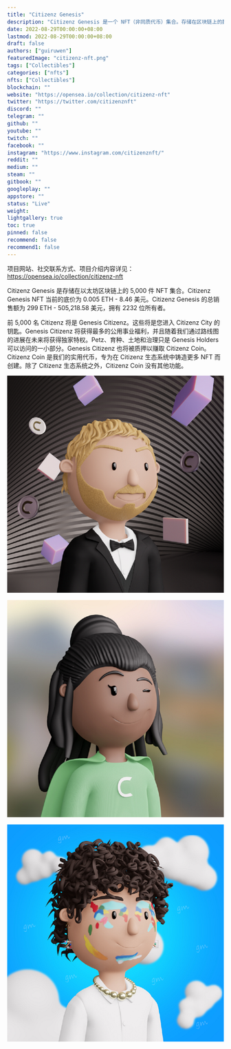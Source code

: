 ```yaml
---
title: "Citizenz Genesis"
description: "Citizenz Genesis 是一个 NFT（非同质代币）集合。存储在区块链上的数字艺术品集合。"
date: 2022-08-29T00:00:00+08:00
lastmod: 2022-08-29T00:00:00+08:00
draft: false
authors: ["guiruwen"]
featuredImage: "citizenz-nft.png"
tags: ["Collectibles"]
categories: ["nfts"]
nfts: ["Collectibles"]
blockchain: ""
website: "https://opensea.io/collection/citizenz-nft"
twitter: "https://twitter.com/citizenznft"
discord: ""
telegram: ""
github: ""
youtube: ""
twitch: ""
facebook: ""
instagram: "https://www.instagram.com/citizenznft/"
reddit: ""
medium: ""
steam: ""
gitbook: ""
googleplay: ""
appstore: ""
status: "Live"
weight: 
lightgallery: true
toc: true
pinned: false
recommend: false
recommend1: false
---
```

项目网站、社交联系方式、项目介绍内容详见：https://opensea.io/collection/citizenz-nft

Citizenz Genesis 是存储在以太坊区块链上的 5,000 件 NFT 集合。Citizenz Genesis NFT 当前的底价为 0.005 ETH - 8.46 美元。Citizenz Genesis 的总销售额为 299 ETH - 505,218.58 美元，拥有 2232 位所有者。

前 5,000 名 Citizenz 将是 Genesis Citizenz。这些将是您进入 Citizenz City 的钥匙。Genesis Citizenz 将获得最多的公用事业福利，并且随着我们通过路线图的进展在未来将获得独家特权。Petz、育种、土地和治理只是 Genesis Holders 可以访问的一小部分。Genesis Citizenz 也将被质押以赚取 Citizenz Coin。Citizenz Coin 是我们的实用代币，专为在 Citizenz 生态系统中铸造更多 NFT 而创建。除了 Citizenz 生态系统之外，Citizenz Coin 没有其他功能。

![nft](01.png)



![nft](02.png)



![nft](03.png)

